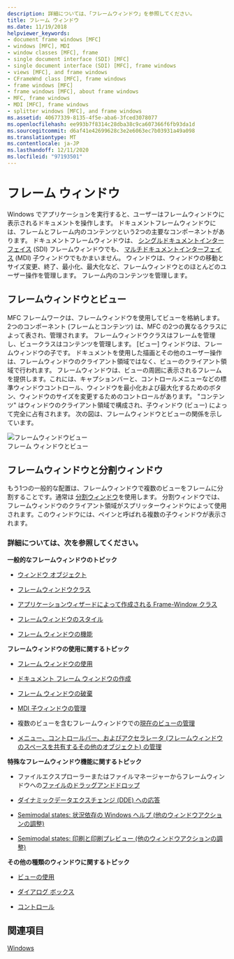 ```yaml
---
description: 詳細については、「フレームウィンドウ」を参照してください。
title: フレーム ウィンドウ
ms.date: 11/19/2018
helpviewer_keywords:
- document frame windows [MFC]
- windows [MFC], MDI
- window classes [MFC], frame
- single document interface (SDI) [MFC]
- single document interface (SDI) [MFC], frame windows
- views [MFC], and frame windows
- CFrameWnd class [MFC], frame windows
- frame windows [MFC]
- frame windows [MFC], about frame windows
- MFC, frame windows
- MDI [MFC], frame windows
- splitter windows [MFC], and frame windows
ms.assetid: 40677339-8135-4f5e-aba6-3fced3078077
ms.openlocfilehash: ee993b7f8314c28dba38c9ca607366f6fb93da1d
ms.sourcegitcommit: d6af41e42699628c3e2e6063ec7b03931a49a098
ms.translationtype: MT
ms.contentlocale: ja-JP
ms.lasthandoff: 12/11/2020
ms.locfileid: "97193501"
---
```

# <a name="frame-windows"></a>フレーム ウィンドウ

Windows でアプリケーションを実行すると、ユーザーはフレームウィンドウに表示されるドキュメントを操作します。 ドキュメントフレームウィンドウには、フレームとフレーム内のコンテンツという2つの主要なコンポーネントがあります。 ドキュメントフレームウィンドウは、 [シングルドキュメントインターフェイス](sdi-and-mdi.md) (SDI) フレームウィンドウでも、 [マルチドキュメントインターフェイス](sdi-and-mdi.md) (MDI) 子ウィンドウでもかまいません。 ウィンドウは、ウィンドウの移動とサイズ変更、終了、最小化、最大化など、フレームウィンドウとのほとんどのユーザー操作を管理します。 フレーム内のコンテンツを管理します。

## <a name="frame-windows-and-views"></a>フレームウィンドウとビュー

MFC フレームワークは、フレームウィンドウを使用してビューを格納します。 2つのコンポーネント (フレームとコンテンツ) は、MFC の2つの異なるクラスによって表され、管理されます。 フレームウィンドウクラスはフレームを管理し、ビュークラスはコンテンツを管理します。 [ビュー] ウィンドウは、フレームウィンドウの子です。 ドキュメントを使用した描画とその他のユーザー操作は、フレームウィンドウのクライアント領域ではなく、ビューのクライアント領域で行われます。 フレームウィンドウは、ビューの周囲に表示されるフレームを提供します。これには、キャプションバーと、コントロールメニューなどの標準ウィンドウコントロール、ウィンドウを最小化および最大化するためのボタン、ウィンドウのサイズを変更するためのコントロールがあります。 "コンテンツ" はウィンドウのクライアント領域で構成され、子ウィンドウ (ビュー) によって完全に占有されます。 次の図は、フレームウィンドウとビューの関係を示しています。

![フレームウィンドウビュー](../mfc/media/vc37fx1.gif "フレーム ウィンドウ ビュー") <br/>
フレーム ウィンドウとビュー

## <a name="frame-windows-and-splitter-windows"></a>フレームウィンドウと分割ウィンドウ

もう1つの一般的な配置は、フレームウィンドウで複数のビューをフレームに分割することです。通常は [分割ウィンドウ](multiple-document-types-views-and-frame-windows.md)を使用します。 分割ウィンドウでは、フレームウィンドウのクライアント領域がスプリッターウィンドウによって使用されます。このウィンドウには、ペインと呼ばれる複数の子ウィンドウが表示されます。

### <a name="what-do-you-want-to-know-more-about"></a>詳細については、次を参照してください。

**一般的なフレームウィンドウのトピック**

- [ウィンドウ オブジェクト](window-objects.md)

- [フレームウィンドウクラス](frame-window-classes.md)

- [アプリケーションウィザードによって作成される Frame-Window クラス](frame-window-classes-created-by-the-application-wizard.md)

- [フレームウィンドウのスタイル](frame-window-styles-cpp.md)

- [フレーム ウィンドウの機能](what-frame-windows-do.md)

**フレームウィンドウの使用に関するトピック**

- [フレーム ウィンドウの使用](using-frame-windows.md)

- [ドキュメント フレーム ウィンドウの作成](creating-document-frame-windows.md)

- [フレーム ウィンドウの破棄](destroying-frame-windows.md)

- [MDI 子ウィンドウの管理](managing-mdi-child-windows.md)

- 複数のビューを含むフレームウィンドウでの[現在のビューの管理](managing-the-current-view.md)

- [メニュー、コントロールバー、およびアクセラレータ (フレームウィンドウのスペースを共有するその他のオブジェクト) の管理](managing-menus-control-bars-and-accelerators.md)

**特殊なフレームウィンドウ機能に関するトピック**

- ファイルエクスプローラーまたはファイルマネージャーからフレームウィンドウへの[ファイルのドラッグアンドドロップ](dragging-and-dropping-files-in-a-frame-window.md)

- [ダイナミックデータエクスチェンジ (DDE) への応答](responding-to-dynamic-data-exchange-dde.md)

- [Semimodal states: 状況依存の Windows ヘルプ (他のウィンドウアクションの調整)](orchestrating-other-window-actions.md)

- [Semimodal states: 印刷と印刷プレビュー (他のウィンドウアクションの調整)](orchestrating-other-window-actions.md)

**その他の種類のウィンドウに関するトピック**

- [ビューの使用](using-views.md)

- [ダイアログ ボックス](dialog-boxes.md)

- [コントロール](controls-mfc.md)

## <a name="see-also"></a>関連項目

[Windows](windows.md)
